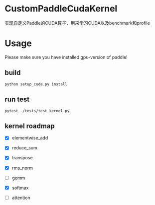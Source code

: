# CustomPaddleCudaKernel
实现自定义Paddle的CUDA算子，用来学习CUDA以及benchmark和profile

# Usage
Please make sure you have installed gpu-version of paddle!
## build
```
python setup_cuda.py install
```
## run test
```
pytest ./tests/test_kernel.py
```

## kernel roadmap

- [x] elementwise_add
- [x] reduce_sum
- [x] transpose
- [x] rms_norm
- [ ] gemm
- [x] softmax
- [ ] attention



